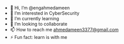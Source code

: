 - 👋 Hi, I’m @engahmedameen
- 👀 I’m interested in CyberSecurity
- 🌱 I’m currently learning
- 💞️ I’m looking to collaborate
- 📫 How to reach me ahmedameen3377@gmail.com 
- ⚡ Fun fact: learn is with me

<!---
engahmedameen/engahmedameen is a ✨ special ✨ repository because its `README.md` (this file) appears on your GitHub profile.
You can click the Preview link to take a look at your changes.
--->
